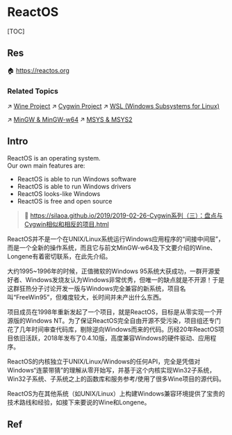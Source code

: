 # ReactOS

[TOC]



## Res
🏠 https://reactos.org


### Related Topics
↗ [Wine Project](../../../🚀%20Virtualization%20Theory/Library%20Level%20Virtualization/🍷%20Wine%20Project/Wine%20Project.md)
↗ [Cygwin Project](../../../📟%20System%20Level%20Programming/😴%20Operating%20System%20Components%20&%20Runtime%20Libraries/Cygwin%20Project/Cygwin%20Project.md)
↗ [WSL (Windows Subsystems for Linux)](../../../🚀%20Virtualization%20Theory/Library%20Level%20Virtualization/WSL%20(Windows%20Subsystem%20for%20Linux)/WSL%20(Windows%20Subsystems%20for%20Linux).md)

↗ [MinGW & MinGW-w64](../../../../👩‍💻%20Programming%20Methodology%20and%20Languages/🛠️%20Programming%20Tools%20Chain/🚠%20Application%20Runtimes%20&%20SDKs/C-like%20Runtimes/C-like%20Compilers%20Suites/MinGW%20&%20MinGW-w64.md)
↗ [MSYS & MSYS2](../../../🐚%20Shell%20&%20Terminals%20(Console)/🦞%20Shell%20&%20Script%20Programming/MSYS%20&%20MSYS2.md)



## Intro
ReactOS is an operating system.  
Our own main features are:
- ReactOS is able to run Windows software
- ReactOS is able to run Windows drivers
- ReactOS looks-like Windows
- ReactOS is free and open source

> 🔗 https://silaoa.github.io/2019/2019-02-26-Cygwin系列（三）：盘点与Cygwin相似和相反的项目.html

ReactOS并不是一个在UNIX/Linux系统运行Windows应用程序的“间接中间层”，而是一个全新的操作系统，而且它与前文MinGW-w64及下文要介绍的Wine、Longene有着密切联系，在此先介绍。

大约1995~1996年的时候，正值微软的Windows 95系统大获成功，一群开源爱好者、Windows发烧友认为Windows非常优秀，但唯一的缺点就是不开源！于是这群狂热分子讨论开发一版与Windows完全兼容的新系统，项目名叫“FreeWin95”，但难度较大，长时间并未产出什么东西。

项目成员在1998年重新发起了一个项目，就是ReactOS，目标是从零实现一个开源版的Windows NT。为了保证ReactOS完全自由开源不受污染，项目组还专门花了几年时间审查代码库，剔除逆向Windows而来的代码。历经20年ReactOS项目依旧活跃，2018年发布了0.4.10版，高度兼容Windows的硬件驱动、应用程序。

ReactOS的内核独立于UNIX/Linux/Windows的任何API，完全是凭借对Windows“连蒙带猜”的理解从零开始写，并基于这个内核实现Win32子系统，Win32子系统、子系统之上的函数库和服务参考/使用了很多Wine项目的源代码。

ReactOS为在其他系统（如UNIX/Linux）上构建Windows兼容环境提供了宝贵的技术路线和经验，如接下来要说的Wine和Longene。



## Ref

